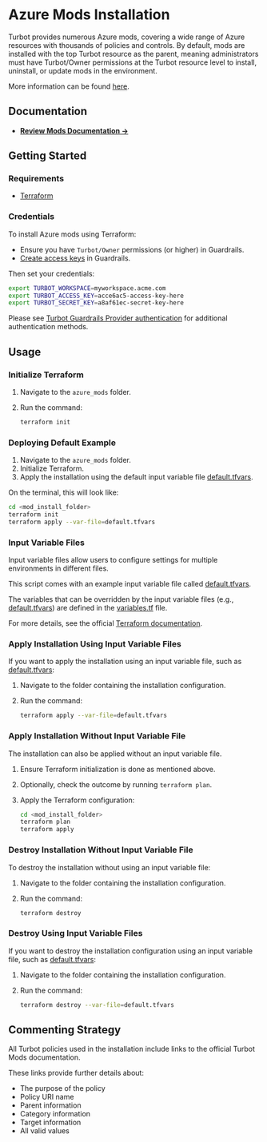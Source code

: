# Azure Mods Installation

Turbot provides numerous Azure mods, covering a wide range of Azure resources with thousands of policies and controls. By default, mods are installed with the top Turbot resource as the parent, meaning administrators must have Turbot/Owner permissions at the Turbot resource level to install, uninstall, or update mods in the environment.

More information can be found [here](https://turbot.com/guardrails/docs/mods).

## Documentation

- **[Review Mods Documentation →](https://turbot.com/guardrails/docs/mods)**

## Getting Started

### Requirements

- [Terraform](https://developer.hashicorp.com/terraform/install)

### Credentials

To install Azure mods using Terraform:

- Ensure you have `Turbot/Owner` permissions (or higher) in Guardrails.
- [Create access keys](https://turbot.com/guardrails/docs/guides/iam/access-keys#generate-a-new-guardrails-api-access-key) in Guardrails.

Then set your credentials:

```sh
export TURBOT_WORKSPACE=myworkspace.acme.com
export TURBOT_ACCESS_KEY=acce6ac5-access-key-here
export TURBOT_SECRET_KEY=a8af61ec-secret-key-here
```

Please see [Turbot Guardrails Provider authentication](https://registry.terraform.io/providers/turbot/turbot/latest/docs#authentication) for additional authentication methods.

## Usage

### Initialize Terraform

1. Navigate to the `azure_mods` folder.
2. Run the command:

   ```sh
   terraform init
   ```

### Deploying Default Example

1. Navigate to the `azure_mods` folder.
2. Initialize Terraform.
3. Apply the installation using the default input variable file [default.tfvars](default.tfvars).

On the terminal, this will look like:

```sh
cd <mod_install_folder>
terraform init
terraform apply --var-file=default.tfvars
```

### Input Variable Files

Input variable files allow users to configure settings for multiple environments in different files.

This script comes with an example input variable file called [default.tfvars](default.tfvars).

The variables that can be overridden by the input variable files (e.g., [default.tfvars](default.tfvars)) are defined in the [variables.tf](variables.tf) file.

For more details, see the official [Terraform documentation](https://www.terraform.io/docs/language/values/variables.html).

### Apply Installation Using Input Variable Files

If you want to apply the installation using an input variable file, such as [default.tfvars](default.tfvars):

1. Navigate to the folder containing the installation configuration.
2. Run the command:

   ```sh
   terraform apply --var-file=default.tfvars
   ```

### Apply Installation Without Input Variable File

The installation can also be applied without an input variable file.

1. Ensure Terraform initialization is done as mentioned above.
2. Optionally, check the outcome by running `terraform plan`.
3. Apply the Terraform configuration:

   ```sh
   cd <mod_install_folder>
   terraform plan
   terraform apply
   ```

### Destroy Installation Without Input Variable File

To destroy the installation without using an input variable file:

1. Navigate to the folder containing the installation configuration.
2. Run the command:

   ```sh
   terraform destroy
   ```

### Destroy Using Input Variable Files

If you want to destroy the installation configuration using an input variable file, such as [default.tfvars](default.tfvars):

1. Navigate to the folder containing the installation configuration.
2. Run the command:

   ```sh
   terraform destroy --var-file=default.tfvars
   ```

## Commenting Strategy

All Turbot policies used in the installation include links to the official Turbot Mods documentation.

These links provide further details about:

- The purpose of the policy
- Policy URI name
- Parent information
- Category information
- Target information
- All valid values
